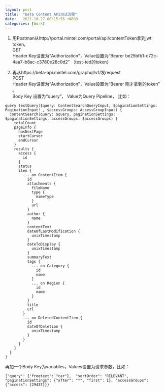 ```yaml
---
layout: post
title:  "Beta Content API测试流程"
date:   2021-10-27 00:15:56 +0800
categories: [Work]
---
```


1. 用Postman从http://portal.mintel.com/portal/api/contentToken拿到jwt token。  
GET  
Header Key设置为“Authorization”，Value设置为“Bearer be25bfb1-c72c-4aa7-b8ac-c3780e28c0d2” （test-ted的token）   
  
2. 再从https://beta-api.mintel.com/graphql/v1/发request  
POST  
Header Key设置为“Authorization”，Value设置为“Bearer 刚才拿到的token” 。  
Body Key 设置为“query”， Value为Query Pipeline， 比如：  
```
query testQuery($query: ContentSearchQueryInput, $paginationSettings: PaginationInput! , $accessGroups: AccessGroupInput) {
  contentSearch(query: $query, paginationSettings: $paginationSettings, accessGroups: $accessGroups) {
    totalCount
    pageInfo {
      hasNextPage
      startCursor
      endCursor
    }
    results {
      access {
        id
      }
      status
      item {
        ... on ContentItem {
          id
          attachments {
            fileName
            type {
              mimeType
            }
            url
          }
          author {
            name
          }
          contentText
          dateOfLastModification {
            unixTimestamp
          }
          dateToDisplay {
            unixTimestamp
          }
          summaryText
          tags {
            ... on Category {
              id
              name
            }
            ... on Region {
              id
              name
            }
          }
          title
          url
        }
        ... on DeletedContentItem {
          id
          dateOfDeletion {
            unixTimestamp
          }
        }
      }
    }
  }
}
```
再加一个Body Key为variables，Values设置为请求参数，比如：  
```
{"query": {"freetext": "car"},  "sortOrder": "RELEVANT", "paginationSettings": {"after": "*", "first": 1}, "accessGroups": {"access": [29437]}}
``` 